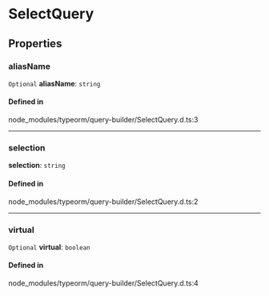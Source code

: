 # SelectQuery

## Properties

### aliasName

 `Optional` **aliasName**: `string`

#### Defined in

node_modules/typeorm/query-builder/SelectQuery.d.ts:3

___

### selection

 **selection**: `string`

#### Defined in

node_modules/typeorm/query-builder/SelectQuery.d.ts:2

___

### virtual

 `Optional` **virtual**: `boolean`

#### Defined in

node_modules/typeorm/query-builder/SelectQuery.d.ts:4
